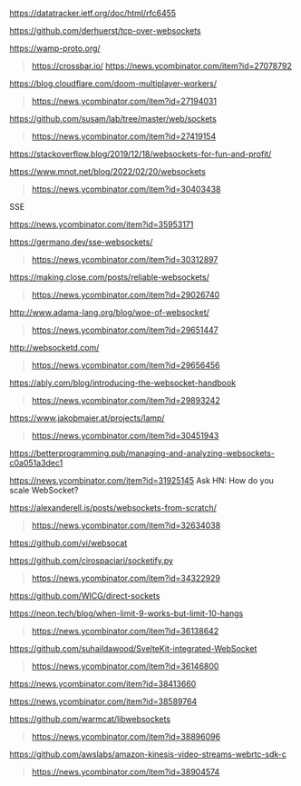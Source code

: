https://datatracker.ietf.org/doc/html/rfc6455

https://github.com/derhuerst/tcp-over-websockets

https://wamp-proto.org/
> https://crossbar.io/
  > https://news.ycombinator.com/item?id=27078792

https://blog.cloudflare.com/doom-multiplayer-workers/
> https://news.ycombinator.com/item?id=27194031

https://github.com/susam/lab/tree/master/web/sockets
> https://news.ycombinator.com/item?id=27419154

https://stackoverflow.blog/2019/12/18/websockets-for-fun-and-profit/

https://www.mnot.net/blog/2022/02/20/websockets
> https://news.ycombinator.com/item?id=30403438
    
SSE

https://news.ycombinator.com/item?id=35953171

https://germano.dev/sse-websockets/
> https://news.ycombinator.com/item?id=30312897

https://making.close.com/posts/reliable-websockets/
> https://news.ycombinator.com/item?id=29026740

http://www.adama-lang.org/blog/woe-of-websocket/
> https://news.ycombinator.com/item?id=29651447

http://websocketd.com/
> https://news.ycombinator.com/item?id=29656456

https://ably.com/blog/introducing-the-websocket-handbook
> https://news.ycombinator.com/item?id=29893242

https://www.jakobmaier.at/projects/lamp/
> https://news.ycombinator.com/item?id=30451943

https://betterprogramming.pub/managing-and-analyzing-websockets-c0a051a3dec1

https://news.ycombinator.com/item?id=31925145 Ask HN: How do you scale WebSocket?

https://alexanderell.is/posts/websockets-from-scratch/
> https://news.ycombinator.com/item?id=32634038

https://github.com/vi/websocat

https://github.com/cirospaciari/socketify.py
> https://news.ycombinator.com/item?id=34322929

https://github.com/WICG/direct-sockets

https://neon.tech/blog/when-limit-9-works-but-limit-10-hangs
> https://news.ycombinator.com/item?id=36138642

https://github.com/suhaildawood/SvelteKit-integrated-WebSocket
> https://news.ycombinator.com/item?id=36146800

https://news.ycombinator.com/item?id=38413660

https://news.ycombinator.com/item?id=38589764

https://github.com/warmcat/libwebsockets
> https://news.ycombinator.com/item?id=38896096

https://github.com/awslabs/amazon-kinesis-video-streams-webrtc-sdk-c
> https://news.ycombinator.com/item?id=38904574